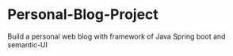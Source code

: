 # Personal-Blog-Project
Build a personal web blog with framework of Java Spring boot and semantic-UI
